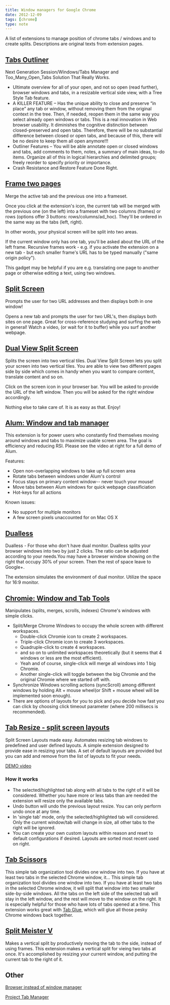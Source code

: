 ```yaml
---
title: Window managers for Google Chrome
date: 2012-12-09
tags: [chrome]
type: note
---
```


A list of extensions to manage position of chrome tabs / windows and to create splits.
Descriptions are original texts from extension pages.
<!-- more -->

[Tabs Outliner](https://chrome.google.com/webstore/detail/tabs-outliner/eggkanocgddhmamlbiijnphhppkpkmkl)
--------------------------------------------

Next Generation Session/Windows/Tabs Manager and Too_Many_Open_Tabs Solution That Really Works.

*  Ultimate overview for all of your open, and not so open (read further), browser windows and tabs, in a resizable vertical side view, with a Tree Style Tab feature.
*  A KILLER FEATURE – Has the unique ability to close and preserve “in place” any tab or window, without removing them from the original context in the tree. Then, if needed, reopen them in the same way you select already open windows or tabs.
    This is a real innovation in Web browser usability. It diminishes the cognitive distinction between closed-preserved and open tabs. Therefore, there will be no substantial difference between closed or open tabs, and because of this, there will be no desire to keep them all open anymore!!!
*  Outliner Features – You will be able annotate open or closed windows and tabs, add comments to them, notes, a summary of main ideas, to-do items. Organize all of this in logical hierarchies and delimited groups; freely reorder to specify priority or importance.
*  Crash Resistance and Restore Feature Done Right.

[Frame two pages](https://chrome.google.com/webstore/detail/frame-two-pages/eldgpcphflnopbjadiaonofideekgdgm)
--------------------------------------------

Merge the active tab and the previous one into a frameset.

Once you click at the extension's icon, the current tab will be merged with the previous one (on the left) into a frameset with two columns (frames) or rows (options offer 3 buttons: rows/columns/ad_hoc). They'll be ordered in the same way as the tabs (left, right).

In other words, your physical screen will be split into two areas.

If the current window only has one tab, you'll be asked about the URL of the left frame. Recursive frames work - e.g. if you activate the extension on a new tab - but each smaller frame's URL has to be typed manually ("same origin policy").

This gadget may be helpful if you are e.g. translating one page to another page or otherwise editing a text, using two windows.

[Split Screen](https://chrome.google.com/webstore/detail/split-screen/eachfleknamlcepmplpdghagngjfjkin)
--------------------------------------------

Prompts the user for two URL addresses and then displays both in one window!

Opens a new tab and prompts the user for two URL's, then displays both sites on one page. Great for cross-reference studying and surfing the web in general! Watch a video, (or wait for it to buffer) while you surf another webpage.

[Dual View Split Screen](https://chrome.google.com/webstore/detail/dual-view-split-screen/gmdbkgponhaodlapckmpicgahloncdog)
--------------------------------------------

Splits the screen into two vertical tiles.
Dual View Split Screen lets you split your screen into two vertical tiles. You are able to view two different pages side by side which comes in handy when you want to compare content, translate content and so on.

Click on the screen icon in your browser bar. You will be asked to provide the URL of the left window. Then you will be asked for the right window accordingly.

Nothing else to take care of. It is as easy as that. Enjoy!

[Alum: Window and tab manager](https://chrome.google.com/webstore/detail/alum-window-and-tab-manag/jhnhgejodpbgpmjohfhfogbffalpokce)
--------------------------------------------

This extension is for power users who constantly find themselves moving around windows and tabs to maximize usable screen area. The goal is efficiency and reducing RSI. Please see the video at right for a full demo of Alum.

Features:
- Open non-overlapping windows to take up full screen area
- Rotate tabs between windows under Alum's control
- Focus stays on primary content window-- never touch your mouse!
- Move tabs between Alum windows for quick webpage classificiation
- Hot-keys for all actions

Known issues:
- No support for multiple monitors
- A few screen pixels unaccounted for on Mac OS X


[Dualless](https://chrome.google.com/webstore/detail/dualless/bgdpkilkheacbboffppjgceiplijhfpd)
--------------------------------------------

Dualless - For those who don't have dual monitor.
Dualless splits your browser windows into two by just 2 clicks. The ratio can be adjusted according to your needs.You may have a  browser window showing on the right that occupy 30% of your  screen. Then the rest of space leave to Google+.

The extension simulates the environment of dual monitor. Utilize the space for 16:9 monitor.

[Chromie: Window and Tab Tools](https://chrome.google.com/webstore/detail/chromie-window-and-tab-to/mcgjgfcidldkpkanmdmedhpidpiegabg)
-------------------------------------------

Manipulates (splits, merges, scrolls, indexes) Chrome's windows with simple clicks.

* Split/Merge Chrome Windows to occupy the whole screen with different workspaces.
   * Double-click Chromie icon to create 2 workspaces.
   * Triple-click Chromie icon to create 3 workspaces.
   * Quadruple-click to create 4 workspaces.
   * and so on to unlimited workspaces theoretically (but it seems that 4 windows or less are the most efficient).
   * Yeah and of course, single-click will merge all windows into 1 big Chromie.
   * Another single-click will toggle between the big Chromie and the original Chromie where we started off with.
* Synchronize Windows scrolling actions (syncScroll) among different windows by holding Alt + mouse wheel(or Shift + mouse wheel will be implemented soon enough).
* There are options of layouts for you to pick and you decide how fast you can click by choosing click timeout parameter (where 200 millisecs is recommended).

[Tab Resize - split screen layouts](https://chrome.google.com/webstore/detail/tab-resize-split-screen-l/bkpenclhmiealbebdopglffmfdiilejc)
--------------------------------------------

Split Screen Layouts made easy. Automates resizing tab windows to predefined and user defined layouts.
A simple extension designed to provide ease in resizing your tabs. A set of default layouts are provided but you can add and remove from the list of layouts to fit your needs.

[DEMO video](https://www.youtube.com/watch?v=SD3hrdxn3QU)

### How it works ###
* The selected/highlighted tab along with all tabs to the right of it will be considered. Whether you have more or less tabs than are needed the extension will resize only the available tabs.
* Undo button will undo the previous layout resize. You can only perform undo once at any time.
* In 'single tab' mode, only the selected/highlighted tab will considered. Only the current window/tab will change in size, all other tabs to the right will be ignored.
* You can create your own custom layouts within reason and reset to default configurations if desired. Layouts are sorted most recent used on right.

[Tab Scissors](https://chrome.google.com/webstore/detail/tab-scissors/cdochbecpfdpjobpgnacnbepkgcfhoek)
--------------------------------------------

This simple tab organization tool divides one window into two. If you have at least two tabs in the selected Chrome window, it…
This simple tab organization tool divides one window into two.
If you have at least two tabs in the selected Chrome window, it will split that window into two smaller side-by-side windows. All the tabs on the left side of the selected tab will stay in the left window, and the rest will move to the window on the right.
It is especially helpful for those who have lots of tabs opened at a time.
This extension works great with [Tab Glue](https://chrome.google.com/webstore/detail/tab-glue/mfedioikeigljhjfpghdejnogniddhna), which will glue all those pesky Chrome windows back together.

[Split Meister V](https://chrome.google.com/webstore/detail/split-meister-v/jmoblnpbicfhjfldifijonmpalgidhmd)
-------------------------------------------

Makes a vertical split by productively moving the tab to the side, instead of using frames.
This extension makes a vertical split for vieing two tabs at once. It's accomplished by resizing your current window, and putting the current tab to the right of it.


Other
--------------------------------------------

[Browser instead of window manager](http://superuser.com/questions/219511/browser-instead-of-window-manager)

[Project Tab Manager](https://chrome.google.com/webstore/detail/project-tab-manager/iapdnheekciiecjijobcglkcgeckpoia)
